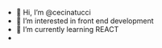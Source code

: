 - 👋 Hi, I’m @cecinatucci
- 👀 I’m interested in front end development
- 🌱 I’m currently learning REACT
- 
